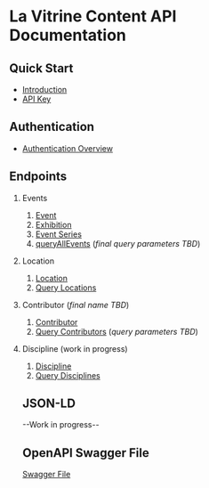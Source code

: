 # La Vitrine Content API Documentation

## Quick Start
- [Introduction](introduction)
- [API Key](#)

## Authentication
- [Authentication Overview](auth)

## Endpoints
1. Events
   1. [Event](main/event.md)
   2. [Exhibition](main/exhibition.md)
   3. [Event Series](main/series.md)
   4. [queryAllEvents](main/queryAllEvents.md) (*final query parameters TBD*)
2. Location
   1. [Location](main/location.md)
   2. [Query Locations](main/location.md#query-locations)
3. Contributor (*final name TBD*)
   1. [Contributor](main/contributor.md)
   2. [Query Contributors](main/contributor.md#query-contributors) (*query parameters TBD*)
4. Discipline (work in progress)
   1. [Discipline](main/discipline.md)
   2. [Query Disciplines](main/discipline.md#query-disciplines)

   ## JSON-LD
   --Work in progress--

   ## OpenAPI Swagger File
   [Swagger File](main/swagger/swagger.yaml)